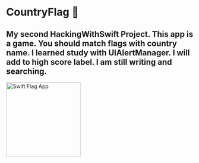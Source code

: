# CountryFlag :triangular_flag_on_post:

## My second HackingWithSwift Project. This app is a game. You should match flags with country name. I learned study with UIAlertManager. I will add to high score label. I am still writing and searching.
<img width="200" alt="Swift Flag App" src="https://user-images.githubusercontent.com/98044736/224990632-848b80c1-659a-47a6-809c-b14a05614d22.png">
